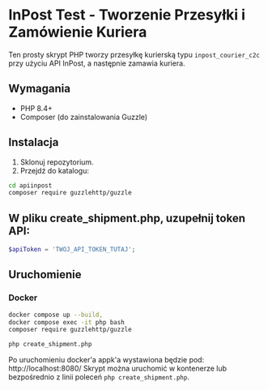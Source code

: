 # InPost Test - Tworzenie Przesyłki i Zamówienie Kuriera

Ten prosty skrypt PHP tworzy przesyłkę kurierską typu `inpost_courier_c2c` przy użyciu API InPost, a następnie zamawia kuriera.

## Wymagania

- PHP 8.4+
- Composer (do zainstalowania Guzzle)

## Instalacja

1. Sklonuj repozytorium.
2. Przejdź do katalogu:

```bash
cd apiinpost
composer require guzzlehttp/guzzle
```

## W pliku create_shipment.php, uzupełnij token API:
```php
$apiToken = 'TWOJ_API_TOKEN_TUTAJ';
```

## Uruchomienie
### Docker
```bash
docker compose up --build, 
docker compose exec -it php bash
composer require guzzlehttp/guzzle
```
```bash
php create_shipment.php 
```
Po uruchomieniu docker'a appk'a wystawiona będzie pod: http://localhost:8080/
Skrypt można uruchomić w kontenerze lub bezpośrednio z linii poleceń `php create_shipment.php`.

